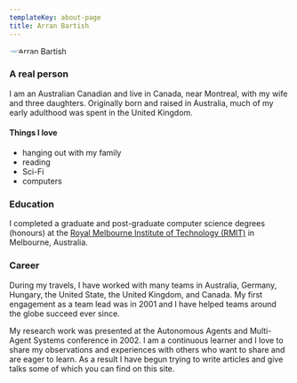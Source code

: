 ```yaml
---
templateKey: about-page
title: Arran Bartish
---
```

<img src="https://secure.gravatar.com/avatar/134a026f1ce5a989ea6ffeb8451dc83d?s=256" alt="Arran Bartish" 
style="border-radius: 50%; 
       display: block;
       margin-left: auto;
       margin-right: auto;"/>

### A real person

I am an Australian Canadian and live in Canada, near Montreal, with my wife and three daughters. Originally born and raised in Australia, much of my early adulthood was spent in the United Kingdom. 

#### Things I love

* hanging out with my family
* reading
* Sci-Fi
* computers

### Education

I completed a graduate and post-graduate computer science degrees (honours) at the [Royal Melbourne Institute of Technology (RMIT)](https://www.rmit.edu.au/) in Melbourne, Australia.

### Career

During my travels, I have worked with many teams in Australia, Germany, Hungary, the United State, the United Kingdom, and Canada. My first engagement as a team lead was in 2001 and I have helped teams around the globe succeed ever since. 

My research work was presented at the Autonomous Agents and Multi-Agent Systems conference in 2002.  I am a continuous learner and I love to share my observations and experiences with others who want to share and are eager to learn. As a result I have begun trying to write articles and give talks some of which you can find on this site.
